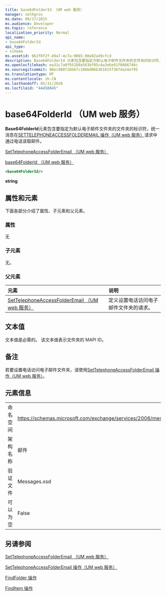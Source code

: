 ```yaml
---
title: base64FolderId （UM web 服务）
manager: sethgros
ms.date: 09/17/2015
ms.audience: Developer
ms.topic: reference
localization_priority: Normal
api_name:
- base64FolderId
api_type:
- schema
ms.assetid: 662f8f2f-49a7-4c7a-9065-98a02a49cfcd
description: Base64FolderId 元素包含要指定为默认电子邮件文件夹的文件夹的标识符，统一消息在 SetTelephoneAccessFolderEmail 操作（UM web 服务）请求中通过电话读取邮件。
ms.openlocfilehash: ea31c7a0f93188e563bf95c4a3e6e91f0866746c
ms.sourcegitcommit: 88ec988f2bb67c1866d06b361615f3674a24e795
ms.translationtype: MT
ms.contentlocale: zh-CN
ms.lasthandoff: 05/31/2020
ms.locfileid: "44458045"
---
```

# <a name="base64folderid-um-web-service"></a>base64FolderId （UM web 服务）

**Base64FolderId**元素包含要指定为默认电子邮件文件夹的文件夹的标识符，统一消息在[SETTELEPHONEACCESSFOLDEREMAIL 操作（UM web 服务）](settelephoneaccessfolderemail-operation-um-web-service.md)请求中通过电话读取邮件。 
  
[SetTelephoneAccessFolderEmail （UM web 服务）](settelephoneaccessfolderemail-um-web-service.md)
  
[base64FolderId （UM web 服务）](base64folderid-um-web-service.md)
  
```xml
<base64FolderId/>
```

 **string**
## <a name="attributes-and-elements"></a>属性和元素

下面各部分介绍了属性、子元素和父元素。
  
### <a name="attributes"></a>属性

无
  
### <a name="child-elements"></a>子元素

无。
  
### <a name="parent-elements"></a>父元素

|**元素**|**说明**|
|:-----|:-----|
|[SetTelephoneAccessFolderEmail （UM web 服务）](settelephoneaccessfolderemail-um-web-service.md) <br/> |定义设置电话访问电子邮件文件夹的请求。  <br/> |
   
## <a name="text-value"></a>文本值

文本值是必需的。 该文本值表示文件夹的 MAPI ID。
  
## <a name="remarks"></a>备注

若要设置电话访问电子邮件文件夹，请使用[SetTelephoneAccessFolderEmail 操作（UM web 服务）](settelephoneaccessfolderemail-operation-um-web-service.md)。
  
## <a name="element-information"></a>元素信息

|||
|:-----|:-----|
|命名空间  <br/> |https://schemas.microsoft.com/exchange/services/2006/messages  <br/> |
|架构名称  <br/> |邮件  <br/> |
|验证文件  <br/> |Messages.xsd  <br/> |
|可以为空  <br/> |False  <br/> |
   
## <a name="see-also"></a>另请参阅



[SetTelephoneAccessFolderEmail （UM web 服务）](settelephoneaccessfolderemail-um-web-service.md)
  
[SetTelephoneAccessFolderEmail 操作（UM web 服务）](settelephoneaccessfolderemail-operation-um-web-service.md)
  
[FindFolder 操作](findfolder-operation.md)
  
[FindItem 操作](finditem-operation.md)

